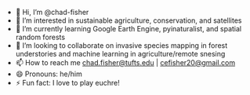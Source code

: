 - 👋 Hi, I’m @chad-fisher
- 👀 I’m interested in sustainable agriculture, conservation, and satellites
- 🌱 I’m currently learning Google Earth Engine, pyinaturalist, and spatial random forests
- 💞️ I’m looking to collaborate on invasive species mapping in forest understories and machine learning in agriculture/remote snesing
- 📫 How to reach me chad.fisher@tufts.edu | cefisher20@gmail.com
- 😄 Pronouns: he/him
- ⚡ Fun fact: I love to play euchre!

<!---
chad-fisher/chad-fisher is a ✨ special ✨ repository because its `README.md` (this file) appears on your GitHub profile.
You can click the Preview link to take a look at your changes.
--->
